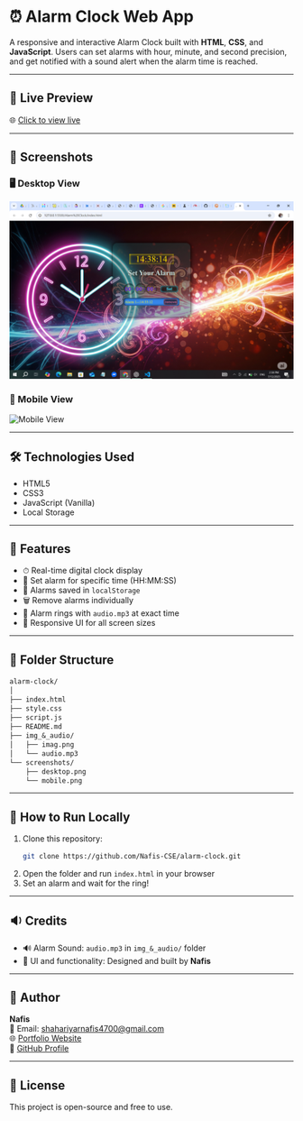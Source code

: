 # ⏰ Alarm Clock Web App

A responsive and interactive Alarm Clock built with **HTML**, **CSS**, and **JavaScript**. Users can set alarms with hour, minute, and second precision, and get notified with a sound alert when the alarm time is reached.

---

## 🔗 Live Preview

🌐 [Click to view live](https://nafis-cse.github.io/alarm-clock)

---

## 📸 Screenshots

### 🖥️ Desktop View

![Desktop View](./screenshots/desktop.png)

### 📱 Mobile View

![Mobile View](./screenshots/mobile.png)

---

## 🛠️ Technologies Used

- HTML5  
- CSS3  
- JavaScript (Vanilla)  
- Local Storage

---

## 🎯 Features

- ⏱ Real-time digital clock display  
- 🔔 Set alarm for specific time (HH:MM:SS)  
- 💾 Alarms saved in `localStorage`  
- 🗑 Remove alarms individually  
- 🔁 Alarm rings with `audio.mp3` at exact time  
- 📱 Responsive UI for all screen sizes

---

## 📂 Folder Structure

```
alarm-clock/
│
├── index.html
├── style.css
├── script.js
├── README.md
├── img_&_audio/
│   ├── imag.png
│   └── audio.mp3
└── screenshots/
    ├── desktop.png
    └── mobile.png
```

---

## 🚀 How to Run Locally

1. Clone this repository:
   ```bash
   git clone https://github.com/Nafis-CSE/alarm-clock.git
   ```
2. Open the folder and run `index.html` in your browser  
3. Set an alarm and wait for the ring!

---

## 🔉 Credits

- 🔊 Alarm Sound: `audio.mp3` in `img_&_audio/` folder  
- 🎨 UI and functionality: Designed and built by **Nafis**

---

## 👤 Author

**Nafis**  
📧 Email: shahariyarnafis4700@gmail.com  
🌐 [Portfolio Website](https://nafis-cse.github.io/portfolio)  
🐙 [GitHub Profile](https://github.com/Nafis-CSE)

---

## 📌 License

This project is open-source and free to use.
